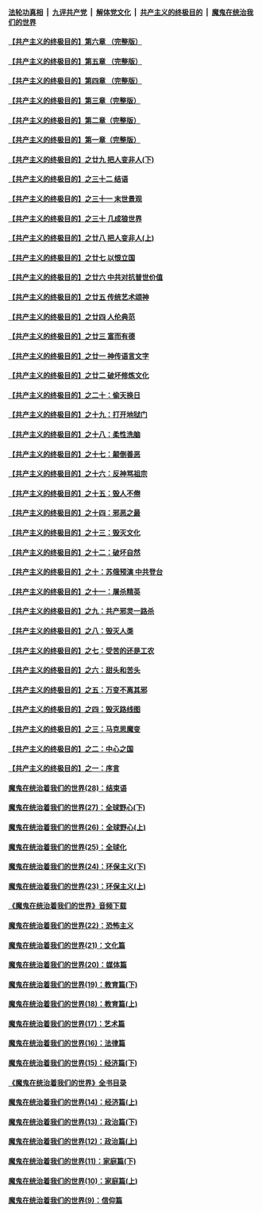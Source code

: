 ####  [法轮功真相](../../../../basic/blob/master/README.md?t=10050952) &nbsp;|&nbsp; [九评共产党](../../../../9ping.md/blob/master/README.md?t=10050952) &nbsp;|&nbsp; [解体党文化](../../../../jtdwh.md/blob/master/README.md?t=10050952)  &nbsp;|&nbsp; [共产主义的终极目的](../../../../gczydzjmd.md/blob/master/README.md?t=10050952) &nbsp;|&nbsp; [魔鬼在统治我们的世界](../../../../mgztzwmdsj.md/blob/master/README.md?t=10050952) 

#### [【共产主义的终极目的】第六章 （完整版）](../pages/nsc422/n11428913.md?t=10050952) 

#### [【共产主义的终极目的】第五章 （完整版）](../pages/nsc422/n11428912.md?t=10050952) 

#### [【共产主义的终极目的】第四章 （完整版）](../pages/nsc422/n11428907.md?t=10050952) 

#### [【共产主义的终极目的】第三章（完整版）](../pages/nsc422/n11428848.md?t=10050952) 

#### [【共产主义的终极目的】第二章（完整版）](../pages/nsc422/n11428831.md?t=10050952) 

#### [【共产主义的终极目的】第一章（完整版）](../pages/nsc422/n11417651.md?t=10050952) 

#### [【共产主义的终极目的】之廿九 把人变非人(下)](../pages/nsc422/n11344140.md?t=10050952) 

#### [【共产主义的终极目的】之三十二 结语](../pages/nsc422/n11360535.md?t=10050952) 

#### [【共产主义的终极目的】之三十一 末世景观](../pages/nsc422/n11351129.md?t=10050952) 

#### [【共产主义的终极目的】之三十 几成狼世界](../pages/nsc422/n11348280.md?t=10050952) 

#### [【共产主义的终极目的】之廿八 把人变非人(上)](../pages/nsc422/n11340492.md?t=10050952) 

#### [【共产主义的终极目的】之廿七 以恨立国](../pages/nsc422/n11336944.md?t=10050952) 

#### [【共产主义的终极目的】之廿六 中共对抗普世价值](../pages/nsc422/n11324785.md?t=10050952) 

#### [【共产主义的终极目的】之廿五 传统艺术颂神](../pages/nsc422/n11296396.md?t=10050952) 

#### [【共产主义的终极目的】之廿四 人伦典范](../pages/nsc422/n11296397.md?t=10050952) 

#### [【共产主义的终极目的】之廿三 富而有德](../pages/nsc422/n11283598.md?t=10050952) 

#### [【共产主义的终极目的】之廿一 神传语言文字](../pages/nsc422/n11263265.md?t=10050952) 

#### [【共产主义的终极目的】之廿二 破坏修炼文化](../pages/nsc422/n11245728.md?t=10050952) 

#### [【共产主义的终极目的】之二十：偷天换日](../pages/nsc422/n11238846.md?t=10050952) 

#### [【共产主义的终极目的】之十九：打开地狱门](../pages/nsc422/n11206376.md?t=10050952) 

#### [【共产主义的终极目的】之十八：柔性洗脑](../pages/nsc422/n11199994.md?t=10050952) 

#### [【共产主义的终极目的】之十七：颠倒善恶](../pages/nsc422/n11179782.md?t=10050952) 

#### [【共产主义的终极目的】之十六：反神骂祖宗](../pages/nsc422/n11166798.md?t=10050952) 

#### [【共产主义的终极目的】之十五：毁人不倦](../pages/nsc422/n11166792.md?t=10050952) 

#### [【共产主义的终极目的】之十四：邪恶之最](../pages/nsc422/n11150249.md?t=10050952) 

#### [【共产主义的终极目的】之十三：毁灭文化](../pages/nsc422/n11135227.md?t=10050952) 

#### [【共产主义的终极目的】之十二：破坏自然](../pages/nsc422/n11135214.md?t=10050952) 

#### [【共产主义的终极目的】之十：苏俄预演 中共登台](../pages/nsc422/n11118424.md?t=10050952) 

#### [【共产主义的终极目的】之十一：屠杀精英](../pages/nsc422/n11118442.md?t=10050952) 

#### [【共产主义的终极目的】之九：共产邪灵一路杀](../pages/nsc422/n11114139.md?t=10050952) 

#### [【共产主义的终极目的】之八：毁灭人类](../pages/nsc422/n11108503.md?t=10050952) 

#### [【共产主义的终极目的】之七：受苦的还是工农](../pages/nsc422/n11101809.md?t=10050952) 

#### [【共产主义的终极目的】之六：甜头和苦头](../pages/nsc422/n11096971.md?t=10050952) 

#### [【共产主义的终极目的】之五：万变不离其邪](../pages/nsc422/n11091285.md?t=10050952) 

#### [【共产主义的终极目的】之四：毁灭路线图](../pages/nsc422/n11086284.md?t=10050952) 

#### [【共产主义的终极目的】之三：马克思魔变](../pages/nsc422/n11061941.md?t=10050952) 

#### [【共产主义的终极目的】之二：中心之国](../pages/nsc422/n11047728.md?t=10050952) 

#### [【共产主义的终极目的】之一：序言](../pages/nsc422/n11086077.md?t=10050952) 

#### [魔鬼在统治着我们的世界(28)：结束语](../pages/nsc422/n10936246.md?t=10050952) 

#### [魔鬼在统治着我们的世界(27)：全球野心(下)](../pages/nsc422/n10928319.md?t=10050952) 

#### [魔鬼在统治着我们的世界(26)：全球野心(上)](../pages/nsc422/n10900318.md?t=10050952) 

#### [魔鬼在统治着我们的世界(25)：全球化](../pages/nsc422/n10788205.md?t=10050952) 

#### [魔鬼在统治着我们的世界(24)：环保主义(下)](../pages/nsc422/n10695307.md?t=10050952) 

#### [魔鬼在统治着我们的世界(23)：环保主义(上)](../pages/nsc422/n10688613.md?t=10050952) 

#### [《魔鬼在统治着我们的世界》音频下载](../pages/nsc422/n10635553.md?t=10050952) 

#### [魔鬼在统治着我们的世界(22)：恐怖主义](../pages/nsc422/n10614727.md?t=10050952) 

#### [魔鬼在统治着我们的世界(21)：文化篇](../pages/nsc422/n10597706.md?t=10050952) 

#### [魔鬼在统治着我们的世界(20)：媒体篇](../pages/nsc422/n10586579.md?t=10050952) 

#### [魔鬼在统治着我们的世界(19)：教育篇(下)](../pages/nsc422/n10564808.md?t=10050952) 

#### [魔鬼在统治着我们的世界(18)：教育篇(上)](../pages/nsc422/n10526970.md?t=10050952) 

#### [魔鬼在统治着我们的世界(17)：艺术篇](../pages/nsc422/n10499093.md?t=10050952) 

#### [魔鬼在统治着我们的世界(16)：法律篇](../pages/nsc422/n10485969.md?t=10050952) 

#### [魔鬼在统治着我们的世界(15)：经济篇(下)](../pages/nsc422/n10469975.md?t=10050952) 

#### [《魔鬼在统治着我们的世界》全书目录](../pages/nsc422/n10464261.md?t=10050952) 

#### [魔鬼在统治着我们的世界(14)：经济篇(上)](../pages/nsc422/n10457370.md?t=10050952) 

#### [魔鬼在统治着我们的世界(13)：政治篇(下)](../pages/nsc422/n10448270.md?t=10050952) 

#### [魔鬼在统治着我们的世界(12)：政治篇(上)](../pages/nsc422/n10444576.md?t=10050952) 

#### [魔鬼在统治着我们的世界(11)：家庭篇(下)](../pages/nsc422/n10440961.md?t=10050952) 

#### [魔鬼在统治着我们的世界(10)：家庭篇(上)](../pages/nsc422/n10435448.md?t=10050952) 

#### [魔鬼在统治着我们的世界(9)：信仰篇](../pages/nsc422/n10432159.md?t=10050952) 

